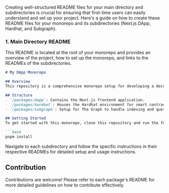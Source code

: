 Creating well-structured README files for your main directory and subdirectories is crucial for ensuring that first-time users can easily understand and set up your project. Here's a guide on how to create these README files for your monorepo and its subdirectories (Next.js DApp, Hardhat, and Subgraph).

### 1. Main Directory README

This README is located at the root of your monorepo and provides an overview of the project, how to set up the monorepo, and links to the READMEs of the subdirectories.

```markdown
# My DApp Monorepo

## Overview
This repository is a comprehensive monorepo setup for developing a decentralized application using Next.js, Hardhat, and The Graph. Each part of the application is housed in its dedicated subdirectory within this monorepo.

## Structure
- `/packages/dapp`: Contains the Next.js frontend application.
- `/packages/hardhat`: Houses the Hardhat environment for smart contract development.
- `/packages/subgraph`: Setup for The Graph to handle indexing and querying blockchain data.

## Getting Started
To get started with this monorepo, clone this repository and run the following command to install all dependencies:

```bash
pnpm install
```

Navigate to each subdirectory and follow the specific instructions in their respective READMEs for detailed setup and usage instructions.

## Contribution
Contributions are welcome! Please refer to each package's README for more detailed guidelines on how to contribute effectively.

```


```



